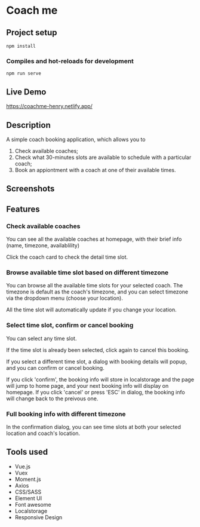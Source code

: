 # Coach me

## Project setup

```
npm install
```

### Compiles and hot-reloads for development

```
npm run serve
```

## Live Demo

https://coachme-henry.netlify.app/

## Description

A simple coach booking application, which allows you to

1. Check available coaches;
2. Check what 30-minutes slots are available to schedule with a particular coach;
3. Book an appiontment with a coach at one of their available times.

## Screenshots

## Features

### Check available coaches

You can see all the available coaches at homepage, with their brief info (name, timezone, availablility)

Click the coach card to check the detail time slot.

### Browse available time slot based on different timezone

You can browse all the available time slots for your selected coach.
The timezone is default as the coach's timezone, and you can select timezone via the dropdown menu (choose your location).

All the time slot will automatically update if you change your location.

### Select time slot, confirm or cancel booking

You can select any time slot.

If the time slot is already been selected, click again to cancel this booking.

If you select a different time slot, a dialog with booking details will popup, and you can confirm or cancel booking.

If you click 'confirm', the booking info will store in localstorage and the page will jump to home page, and your next booking info will display on homepage. If you click 'cancel' or press 'ESC' in dialog, the booking info will change back to the preivous one.

### Full booking info with different timezone

In the confirmation dialog, you can see time slots at both your selected location and coach's location.

## Tools used

- Vue.js
- Vuex
- Moment.js
- Axios
- CSS/SASS
- Element UI
- Font awesome
- Localstorage
- Responsive Design
